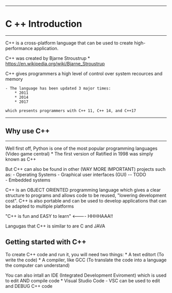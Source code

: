 ____________________
# C ++ Introduction
____________________

C++ is a cross-platform language that can be used to create high-performance application. 

C++ was created by Bjarne Stroustrup 
    * https://en.wikipedia.org/wiki/Bjarne_Stroustrup

C++ gives programmers a high level of control over system recources and memory

    - The language has been updated 3 major times:
        * 2011 
        * 2014
        * 2017 
    
    which presents programmers with C++ 11, C++ 14, and C++17
    
________________
## Why use C++
________________

Well first off, Python is one of the most popular programming languages (Video game central)
    * The first version of Ratified in 1998 was simply known as C++ 

But C++ can also be found in other (WAY MORE IMPORTANT) projects such as:
    - Operating Systems 
    - Graphical user interfaces (GUI) -- TODO  
    - Embedded systems 

C++ is an OBJECT ORIENTED programming language which gives a clear structure to programs and allows code to be reused, "lowering development cost". C++ is also portable and can be used to develop applications that can be adapted to multiple platforms

"C++ is fun and EASY to learn" <---- HHHHAAA!! 

Langugas that C++ is similar to are C and JAVA  

## Getting started with C++ 

To create C++ code and run it, you will need two things:
    * A text editort (To write the code)
    * A compiler, like GCC (To translate the code into a language the computer can understand)

You can also intall an IDE (Integrated Development Eviroment) which is used to edit AND compile code
    * Visual Studio Code 
        - VSC can be used to edit and DEBUG C++ code

